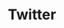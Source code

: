 ---
title: Twitter
crosslinks:
- Serendipity
- Enhancement
- newsokur
- announcements
- datasets
- WikiLeaks
- titlegore
- uBlockOrigin
---